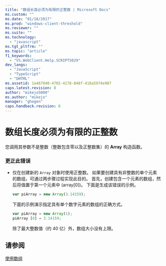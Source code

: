 ```yaml
---
title: "数组长度必须为有限的正整数 | Microsoft Docs"
ms.custom: ""
ms.date: "01/18/2017"
ms.prod: "windows-client-threshold"
ms.reviewer: ""
ms.suite: ""
ms.technology: 
  - "javascript"
ms.tgt_pltfrm: ""
ms.topic: "article"
f1_keywords: 
  - "VS.WebClient.Help.SCRIPT5029"
dev_langs: 
  - "JavaScript"
  - "TypeScript"
  - "DHTML"
ms.assetid: 1a467040-4702-4178-848f-418a5974e907
caps.latest.revision: 8
author: "mikejo5000"
ms.author: "mikejo"
manager: "ghogen"
caps.handback.revision: 8
---
```

# 数组长度必须为有限的正整数
您调用其参数不是整数（整数包含零以及正整数集）的 **Array** 构造函数。  
  
### 更正此错误  
  
-   仅在创建新的 `Array` 对象时使用正整数。  如果要创建具有非整数的单个元素的数组，可通过两步骤过程实现此目的。  首先，创建包含一个元素的数组，然后将值置于第一个元素中 \(array\[0\]\)。  下面是生成该错误的示例。  
  
    ```javascript  
    var piArray = new Array(3.14159);  
    ```  
  
     下面的示例演示指定具有单个数字元素的数组的正确方式。  
  
    ```javascript  
    var piArray = new Array(1);  
    piArray [0] = 3.14159;  
    ```  
  
     除了最大整数值（约 40 亿）外，数组大小没有上限。  
  
## 请参阅  
 [使用数组](../../javascript/advanced/using-arrays-javascript.md)
